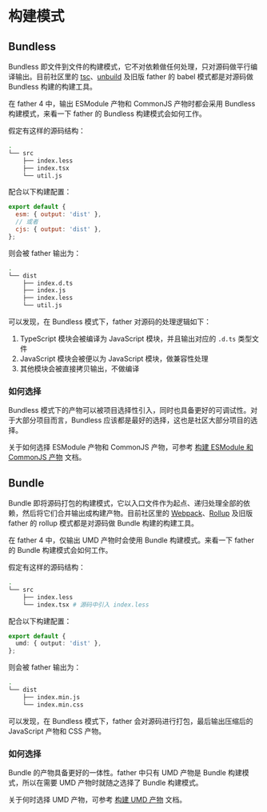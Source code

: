 # 构建模式

## Bundless

Bundless 即文件到文件的构建模式，它不对依赖做任何处理，只对源码做平行编译输出。目前社区里的 [tsc](https://www.typescriptlang.org/docs/handbook/compiler-options.html)、[unbuild](https://github.com/unjs/unbuild) 及旧版 father 的 babel 模式都是对源码做 Bundless 构建的构建工具。

在 father 4 中，输出 ESModule 产物和 CommonJS 产物时都会采用 Bundless 构建模式，来看一下 father 的 Bundless 构建模式会如何工作。

假定有这样的源码结构：

```bash
.
└── src
    ├── index.less
    ├── index.tsx
    └── util.js
```

配合以下构建配置：

```js
export default {
  esm: { output: 'dist' },
  // 或者
  cjs: { output: 'dist' },
};
```

则会被 father 输出为：

```bash
.
└── dist
    ├── index.d.ts
    ├── index.js
    ├── index.less
    └── util.js
```

可以发现，在 Bundless 模式下，father 对源码的处理逻辑如下：

1. TypeScript 模块会被编译为 JavaScript 模块，并且输出对应的 `.d.ts` 类型文件
2. JavaScript 模块会被便以为 JavaScript 模块，做兼容性处理
3. 其他模块会被直接拷贝输出，不做编译

### 如何选择

Bundless 模式下的产物可以被项目选择性引入，同时也具备更好的可调试性。对于大部分项目而言，Bundless 应该都是最好的选择，这也是社区大部分项目的选择。

关于如何选择 ESModule 产物和 CommonJS 产物，可参考 [构建 ESModule 和 CommonJS 产物](./esm-cjs.md#如何选择) 文档。

## Bundle

Bundle 即将源码打包的构建模式，它以入口文件作为起点、递归处理全部的依赖，然后将它们合并输出成构建产物。目前社区里的 [Webpack](https://webpack.js.org)、[Rollup](https://rollupjs.org/guide/en/) 及旧版 father 的 rollup 模式都是对源码做 Bundle 构建的构建工具。

在 father 4 中，仅输出 UMD 产物时会使用 Bundle 构建模式。来看一下 father 的 Bundle 构建模式会如何工作。

假定有这样的源码结构：

```bash
.
└── src
    ├── index.less
    └── index.tsx # 源码中引入 index.less
```

配合以下构建配置：

```ts
export default {
  umd: { output: 'dist' },
};
```

则会被 father 输出为：

```bash
.
└── dist
    ├── index.min.js
    └── index.min.css
```

可以发现，在 Bundless 模式下，father 会对源码进行打包，最后输出压缩后的 JavaScript 产物和 CSS 产物。

### 如何选择

Bundle 的产物具备更好的一体性。father 中只有 UMD 产物是 Bundle 构建模式，所以在需要 UMD 产物时就随之选择了 Bundle 构建模式。

关于何时选择 UMD 产物，可参考 [构建 UMD 产物](./umd.md#如何选择) 文档。
